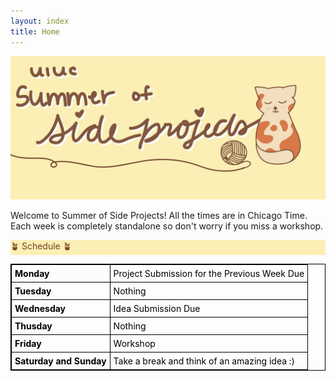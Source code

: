 ```yaml
---
layout: index
title: Home
---
```

<style>
.highlight { 
    background-color: #fcefb5;
    color: #784228;
}

/* .heatMap {
        width: 70%;
        text-align: center;
    }
    .heatMap th {
        background: grey;
        word-wrap: break-word;
        text-align: center;
    }
    .heatMap tr:nth-child(1) { background: red; }
    .heatMap tr:nth-child(2) { background: orange; }
    .heatMap tr:nth-child(3) { background: green; } */

table {
  border-collapse: collapse;
  border: 1px solid black;
}

th, td {
  border: 1px solid black;
  padding: 5px;
  color: black;
}
</style>

![SOSP banner image](assets/banner.jpg)

Welcome to Summer of Side Projects! All the times are in Chicago Time. Each week is completely standalone so don't worry if you miss a workshop.

<div class="highlight">🪴 Schedule 🪴</div>

<!-- - Live Zoom Workshops: **Saturday, Noon**
  - Recordings will be posted after
- Project Ideas due: **Monday 11:59PM**
  - Feedback given by **Wednesday 11:59pm**
- Project Submission due: **Friday 11:59pm**
- Professional Development sessions will be Sunday evenings or midweek evenings. -->

<!-- <style>
    .heatMap {
        width: 70%;
        text-align: center;
    }
    .heatMap th {
        background: grey;
        word-wrap: break-word;
        text-align: center;
    }
    .heatMap tr:nth-child(1) { background: red; }
    .heatMap tr:nth-child(2) { background: orange; }
    .heatMap tr:nth-child(3) { background: green; }
</style> -->

<div class="heatMap">


<!-- |   |   |
|:---:|:---:|
|**Monday**| Project Submission for the Previous Week Due |
|**Tuesday**| Nothing |
|**Wedneday**| Idea Submission Due |
|**Thursday**| Nothing |
|**Friday**| Workshop |
|**Saturday and Sunday**| Take a break and think of an amazing idea :)| -->

<table border="1">
  <!-- <thead>
    <tr>
      <td><b>Monday</b></td>
      <td>Project Submission for the Previous Week Due</td>
    </tr>
  </thead> -->
  <tbody>
    <tr>
      <td><b>Monday</b></td>
      <td>Project Submission for the Previous Week Due</td>
    </tr>
  </tbody>
  <tbody>
    <tr>
      <td><b>Tuesday</b></td>
      <td>Nothing</td>
    </tr>
  </tbody>
  <tbody>
    <tr>
      <td><b>Wednesday</b></td>
      <td>Idea Submission Due</td>
    </tr>
  </tbody>
  <tbody>
    <tr>
      <td><b>Thusday</b></td>
      <td>Nothing</td>
    </tr>
  </tbody>
  <tbody>
    <tr>
      <td><b>Friday</b></td>
      <td>Workshop</td>
    </tr>
  </tbody>
  <tbody>
    <tr>
      <td><b>Saturday and Sunday</b></td>
      <td>Take a break and think of an amazing idea :)</td>
    </tr>
  </tbody>
</table>

</div>